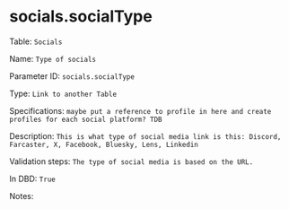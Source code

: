 # socials.socialType

Table: ```Socials```

Name: ```Type of socials```

Parameter ID: ```socials.socialType```

Type: ```Link to another Table```

Specifications: ```maybe put a reference to profile in here and create profiles for each social platform? TDB```

Description: ```This is what type of social media link is this: Discord, Farcaster, X, Facebook, Bluesky, Lens, Linkedin```

Validation steps: ```The type of social media is based on the URL.```

In DBD: ```True```

Notes: 

